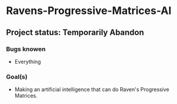 # Ravens-Progressive-Matrices-AI
## Project status: Temporarily Abandon
### Bugs knowen
* Everything
### Goal(s)
* Making an artificial intelligence that can do Raven's Progressive Matrices.
